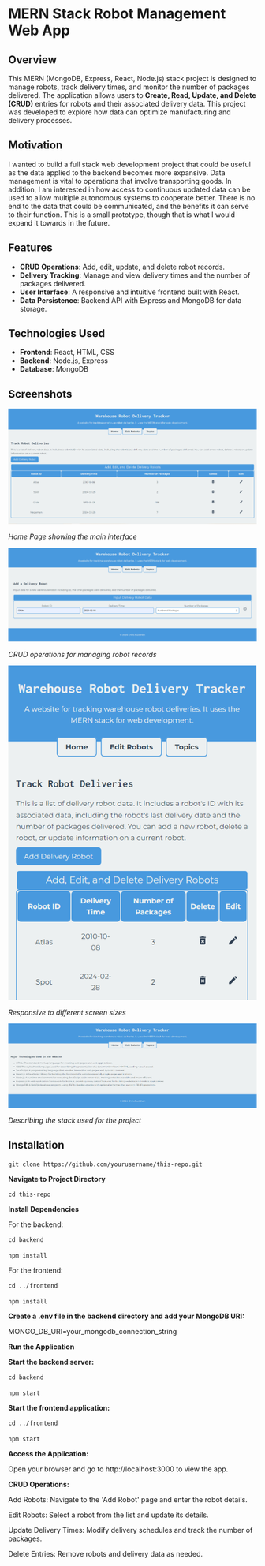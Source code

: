 # MERN Stack Robot Management Web App

## Overview

This MERN (MongoDB, Express, React, Node.js) stack project is designed to manage robots, track delivery times, and monitor the number of packages delivered. The application allows users to **Create, Read, Update, and Delete (CRUD)** entries for robots and their associated delivery data. This project was developed to explore how data can optimize manufacturing and delivery processes.

## Motivation

I wanted to build a full stack web development project that could be useful as the data applied to the backend becomes more expansive. Data management is vital to operations that involve transporting goods. In addition, I am interested in how access to continuous updated data can be used to allow multiple autonomous systems to cooperate better. There is no end to the data that could be communicated, and the benefits it can serve to their function. This is a small prototype, though that is what I would expand it towards in the future.

## Features

- **CRUD Operations**: Add, edit, update, and delete robot records.
- **Delivery Tracking**: Manage and view delivery times and the number of packages delivered.
- **User Interface**: A responsive and intuitive frontend built with React.
- **Data Persistence**: Backend API with Express and MongoDB for data storage.

## Technologies Used

- **Frontend**: React, HTML, CSS
- **Backend**: Node.js, Express
- **Database**: MongoDB

## Screenshots

![Home Page](frontend/src/images/WebDevRobotHomePage2.PNG)

*Home Page showing the main interface*

![CRUD Operations](frontend/src/images/WebDevRobotAdd.PNG)

*CRUD operations for managing robot records*

![Mobile Viewing](frontend/src/images/WebDevRobotPhone.PNG)

*Responsive to different screen sizes*

![Mobile Viewing](frontend/src/images/WebDevRobotHome.PNG)

*Describing the stack used for the project*

## Installation

    git clone https://github.com/yourusername/this-repo.git


**Navigate to Project Directory**

    cd this-repo


**Install Dependencies**

  For the backend:

    cd backend

    npm install

  For the frontend:

    cd ../frontend

    npm install


**Create a .env file in the backend directory and add your MongoDB URI:**

  MONGO_DB_URI=your_mongodb_connection_string


**Run the Application**

**Start the backend server:**

    cd backend

    npm start

**Start the frontend application:**

    cd ../frontend

    npm start

**Access the Application:**

  Open your browser and go to http://localhost:3000 to view the app.

**CRUD Operations:**


  Add Robots: Navigate to the 'Add Robot' page and enter the robot details.

  Edit Robots: Select a robot from the list and update its details.

  Update Delivery Times: Modify delivery schedules and track the number of packages.

  Delete Entries: Remove robots and delivery data as needed.
